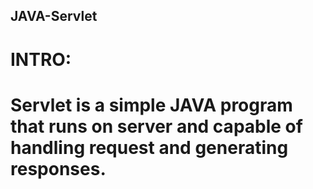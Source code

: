 ## JAVA-Servlet
<h1>INTRO:<h1><p><b>Servlet is a simple JAVA program that runs on server and capable of handling request and generating responses.<b><p>
